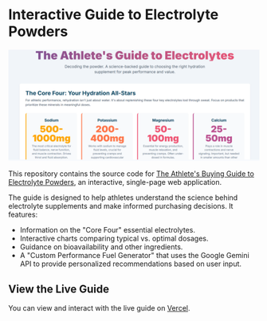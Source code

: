 # Interactive Guide to Electrolyte Powders

![Screenshot of the Electrolyte Guide](./readme-screenshot.png)

This repository contains the source code for [The Athlete's Buying Guide to Electrolyte Powders](https://electrolyte-guide-interactive.vercel.app/), an interactive, single-page web application.

The guide is designed to help athletes understand the science behind electrolyte supplements and make informed purchasing decisions. It features:

*   Information on the "Core Four" essential electrolytes.
*   Interactive charts comparing typical vs. optimal dosages.
*   Guidance on bioavailability and other ingredients.
*   A "Custom Performance Fuel Generator" that uses the Google Gemini API to provide personalized recommendations based on user input.

## View the Live Guide

You can view and interact with the live guide on [Vercel](https://electrolyte-guide-interactive.vercel.app/).